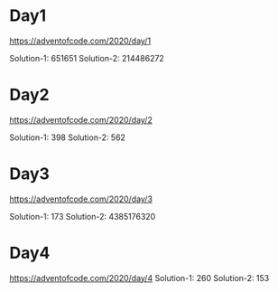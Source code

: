 # Day1

https://adventofcode.com/2020/day/1

Solution-1: 651651
Solution-2: 214486272

# Day2

https://adventofcode.com/2020/day/2

Solution-1: 398
Solution-2: 562

# Day3

https://adventofcode.com/2020/day/3

Solution-1: 173
Solution-2: 4385176320

# Day4

https://adventofcode.com/2020/day/4
Solution-1: 260
Solution-2: 153
